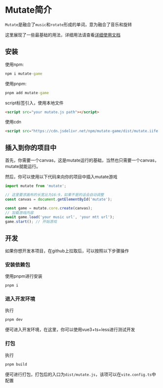 # Mutate简介

`Mutate`是融合了`music`和`rotate`形成的单词，意为融合了音乐和旋转

这里展现了一些最基础的用法，详细用法请查看[详细使用文档](https://github.com/unanmed/Mutate/blob/master/docs/index.md)

## 安装

使用npm:

```cmd
npm i mutate-game
```

使用pnpm:

```cmd
pnpm add mutate-game
```

script标签引入，使用本地文件

```html
<script src="your mutate.js path"></script>
```

使用cdn

```html
<script src="https://cdn.jsdelivr.net/npm/mutate-game/dist/mutate.iife.js"></script>
```

## 插入到你的项目中

首先，你需要一个canvas，这是mutate运行的基础，当然也只需要一个canvas，mutate就能运行。

然后，你可以使用以下代码来向你的项目中插入mutate游戏

```js
import mutate from 'mutate';

// 这里要求画布的长宽比为16:9，如果不是的话会自动调整
const canvas = document.getElementById('mutate');

const game = mutate.core.create(canvas);
// 加载游戏内容
await game.load('your music url', 'your mtt url');
game.start(); // 开始游戏
```

## 开发

如果你想开发本项目，在github上拉取后，可以按照以下步骤操作

### 安装依赖包

使用pnpm进行安装

```cmd
pnpm i
```

### 进入开发环境

执行

```cmd
pnpm dev
```

便可进入开发环境，在这里，你可以使用vue3+ts+less进行测试开发

### 打包

执行

```cmd
pnpm build
```

便可进行打包，打包后的入口为`dist/mutate.js`，该项可以在`vite.config.ts`中配置